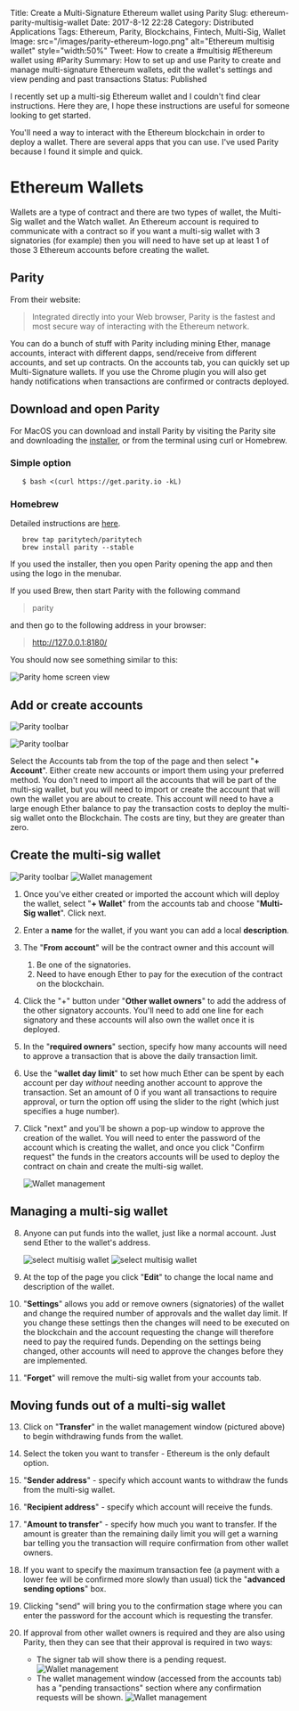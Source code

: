 Title: Create a Multi-Signature Ethereum wallet using Parity
Slug: ethereum-parity-multisig-wallet
Date: 2017-8-12 22:28
Category: Distributed Applications 
Tags: Ethereum, Parity, Blockchains, Fintech, Multi-Sig, Wallet
Image: src="/images/parity-ethereum-logo.png" alt="Ethereum multisig wallet" style="width:50%"
Tweet: How to create a #multisig #Ethereum wallet using #Parity
Summary: How to set up and use Parity to create and manage multi-signature Ethereum wallets, edit the wallet's settings and view pending and past transactions
Status: Published

I recently set up a multi-sig Ethereum wallet and I couldn't find clear instructions.  Here they are, I hope these instructions are useful for someone looking to get started. 

You'll need a way to interact with the Ethereum blockchain in order to deploy a wallet. There are several apps that you can use. I've used Parity because I found it simple and quick. 

# Ethereum Wallets

Wallets are a type of contract and there are two types of wallet, the Multi-Sig wallet and the Watch wallet. An Ethereum account is required to communicate with a contract so if you want a multi-sig wallet with 3 signatories (for example) then you will need to have set up at least 1 of those 3 Ethereum accounts before creating the wallet. 

## Parity

From their website:

>Integrated directly into your Web browser, Parity is the fastest and most secure way of interacting with the Ethereum network.

You can do a bunch of stuff with Parity including mining Ether, manage accounts, interact with different dapps, send/receive from different accounts, and set up contracts. On the accounts tab, you can quickly set up Multi-Signature wallets. If you use the Chrome plugin you will also get handy notifications when transactions are confirmed or contracts deployed.

## Download and open Parity

For MacOS you can download and install Parity by visiting the Parity site and downloading the [installer](https://parity.io/parity.html), or from the terminal using curl or Homebrew.

### Simple option

```shell
   $ bash <(curl https://get.parity.io -kL)
```
### Homebrew

Detailed instructions are [here](https://github.com/paritytech/homebrew-paritytech).

```shell
   brew tap paritytech/paritytech
   brew install parity --stable
```

If you used the installer, then you open Parity opening the app and then using the logo in the menubar. 

If you used Brew, then start Parity with the following command 

> parity

and then go to the following address in your browser:

> http://127.0.0.1:8180/

You should now see something similar to this:

![Parity home screen view]({filename}../images/parity-home.jpeg)

## Add or create accounts

![Parity toolbar]({filename}../images/Parity-toolbar-accounts.jpeg)

![Parity toolbar]({filename}../images/parity-account-creation.jpeg)

Select the Accounts tab from the top of the page and then select "**+ Account**". Either create new accounts or import them using your preferred method. You don't need to import all the accounts that will be part of the multi-sig wallet, but you will need to import or create the account that will own the wallet you are about to create. This account will need to have a large enough Ether balance to pay the transaction costs to deploy the multi-sig wallet onto the Blockchain. The costs are tiny, but they are greater than zero.

## Create the multi-sig wallet
![Parity toolbar]({filename}../images/Parity-toolbar-wallet.jpeg)
![Wallet management]({filename}../images/parity-wallet-details.jpeg)

1. Once you've either created or imported the account which will deploy the wallet, select "**+ Wallet**" from the accounts tab and choose "**Multi-Sig wallet**". Click next.

2. Enter a **name** for the wallet, if you want you can add a local **description**. 

3. The "**From account**" will be the contract owner and this account will 
    1. Be one of the signatories.
    2. Need to have enough Ether to pay for the execution of the contract on the blockchain.

4. Click the "+" button under "**Other wallet owners**" to add the address of the other signatory accounts. You'll need to add one line for each signatory and these accounts will also own the wallet once it is deployed.

5. In the "**required owners**" section, specify how many accounts will need to approve a transaction that is above the daily transaction limit.

6. Use the "**wallet day limit**" to set how much Ether can be spent by each account per day _without_ needing another account to approve the transaction. Set an amount of 0 if you want all transactions to require approval, or turn the option off using the slider to the right (which just specifies a huge number).

7. Click "next" and you'll be shown a pop-up window to approve the creation of the wallet. You will need to enter the password of the account which is creating the wallet, and once you click "Confirm request" the funds in the creators accounts will be used to deploy the contract on chain and create the multi-sig wallet.

    ![Wallet management]({filename}../images/parity-conf-box.jpeg)

## Managing a multi-sig wallet

8. Anyone can put funds into the wallet, just like a normal account. Just send Ether to the wallet's address.

    ![select multisig wallet]({filename}../images/parity-select-multisig.jpeg)
    ![select multisig wallet]({filename}../images/new-parity-wallet.jpeg)

9. At the top of the page you click "**Edit**" to change the local name and description of the wallet.

10. "**Settings**" allows you add or remove owners (signatories) of the wallet and change the required number of approvals and the wallet day limit. If you change these settings then the changes will need to be executed on the blockchain and the account requesting the change will therefore need to pay the required funds. Depending on the settings being changed, other accounts will need to approve the changes before they are implemented.

11. "**Forget**" will remove the multi-sig wallet from your accounts tab.

## Moving funds out of a multi-sig wallet

13. Click on "**Transfer**" in the wallet management window (pictured above) to begin withdrawing funds from the wallet. 

14. Select the token you want to transfer - Ethereum is the only default option.
15. "**Sender address**" - specify which account wants to withdraw the funds from the multi-sig wallet.
16. "**Recipient address**" - specify which account will receive the funds.
17. "**Amount to transfer**" - specify how much you want to transfer. If the amount is greater than the remaining daily limit you will get a warning bar telling you the transaction will require confirmation from other wallet owners.
18. If you want to specify the maximum transaction fee (a payment with a lower fee will be confirmed more slowly than usual) tick the "**advanced sending options**"  box.
19. Clicking "send" will bring you to the confirmation stage where you can enter the password for the account which is requesting the transfer.
20. If approval from other wallet owners is required and they are also using Parity, then they can see that their approval is required in two ways:
     - The signer tab will show there is a pending request.
        ![Wallet management]({filename}../images/parity-signer-alert.jpeg)
     - The wallet management window (accessed from the accounts tab) has a "pending transactions" section where any confirmation requests will be shown.
       ![Wallet management]({filename}../images/parity-wallet-management.jpeg)